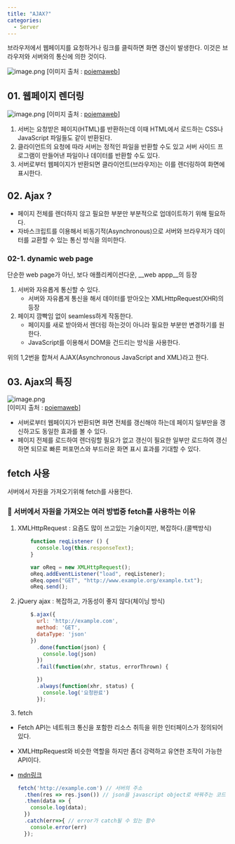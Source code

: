 ```yaml
---
title: "AJAX?"
categories:
  - Server
---
```



브라우저에서 웹페이지를 요청하거나 링크를 클릭하면 화면 갱신이 발생한다. 이것은 브라우저와 서버와의 통신에 의한 것이다.

![image.png](https://images.velog.io/post-images/yhe228/62d7d540-398f-11ea-8b09-316bd25893aa/image.png)
[이미지 출처 : [poiemaweb](https://poiemaweb.com/js-ajax)]

## 01. 웹페이지 렌더링
![image.png](https://images.velog.io/post-images/yhe228/45fa3200-3990-11ea-b669-67ea9e26ebdf/image.png)
[이미지 출처 : [poiemaweb](https://poiemaweb.com/js-ajax)]  

1. 서버는 요청받은 페이지(HTML)를 반환하는데 이때 HTML에서 로드하는 CSS나 JavaScript 파일들도 같이 반환된다.
2. 클라이언트의 요청에 따라 서버는 정적인 파일을 반환할 수도 있고 서버 사이드 프로그램이 만들어낸 파일이나 데이터를 반환할 수도 있다.
3. 서버로부터 웹페이지가 반환되면 클라이언트(브라우저)는 이를 렌더링하여 화면에 표시한다.  

## 02. Ajax ?
- 페이지 전체를 렌더하지 않고 필요한 부분만 부분적으로 업데이트하기 위해 필요하다.
- 자바스크립트를 이용해서 비동기적(Asynchronous)으로 서버와 브라우저가 데이터를 교환할 수 있는 통신 방식을 의미한다.

### 02-1. dynamic web page
단순한 web page가 아닌, 보다 애플리케이션다운, __web appp__의 등장
1. 서버와 자유롭게 통신할 수 있다.
	- 서버와 자유롭게 통신을 해서 데이터를 받아오는 XMLHttpRequest(XHR)의 등장 
2. 페이지 깜빡임 없이 seamless하게 작동한다.
	- 페이지를 새로 받아와서 렌더링 하는것이 아니라 필요한 부분만 변경하기를 원한다.
    - JavaScript를 이용해서 DOM을 건드리는 방식을 사용한다.
    
위의 1,2번을 합쳐서 AJAX(Asynchronous JavaScript and XML)라고 한다.  

## 03. Ajax의 특징
![image.png](https://images.velog.io/post-images/yhe228/2fa3a8b0-3990-11ea-88d5-a5a384879d74/image.png)  
[이미지 출처 : [poiemaweb](https://poiemaweb.com/js-ajax)]  

- 서버로부터 웹페이지가 반환되면 화면 전체를 갱신해야 하는데 페이지 일부만을 갱신하고도 동일한 효과를 볼 수 있다.
- 페이지 전체를 로드하여 렌더링할 필요가 없고 갱신이 필요한 일부만 로드하여 갱신하면 되므로 빠른 퍼포먼스와 부드러운 화면 표시 효과를 기대할 수 있다.

    
## fetch 사용
서버에서 자원을 가져오기위해 fetch를 사용한다.

### 🤔 서버에서 자원을 가져오는 여러 방법중 fetch를 사용하는 이유
1. XMLHttpRequest : 요즘도 많이 쓰고있는 기술이지만, 복잡하다.(콜백방식)

	```js
		function reqListener () {
          console.log(this.responseText);
        }

        var oReq = new XMLHttpRequest();
        oReq.addEventListener("load", reqListener);
        oReq.open("GET", "http://www.example.org/example.txt");
        oReq.send();
	```
    
2. jQuery ajax : 복잡하고, 가동성이 좋지 않다(체이닝 방식)

	```js
		$.ajax({
          url: 'http://example.com',
          method: 'GET',
          dataType: 'json'
        })
          .done(function(json) {
            console.log(json)
          })
          .fail(function(xhr, status, errorThrown) {

          })
          .always(function(xhr, status) {
            console.log('요청완료')
          });
	```
    
3. fetch
- Fetch API는 네트워크 통신을 포함한 리소스 취득을 위한 인터페이스가 정의되어 있다.
- XMLHttpRequest와 비슷한 역할을 하지만 좀더 강력하고 유연한 조작이 가능한 API이다.
- [mdn링크](https://developer.mozilla.org/en-US/docs/Web/API/Fetch_API/Using_Fetch)

	```js
    fetch('http://example.com') // 서버의 주소
      .then(res => res.json()) // json을 javascript object로 바꿔주는 코드
      .then(data => {
        console.log(data);
      })
      .catch(err=>{ // error가 catch될 수 있는 함수
        console.error(err)	
      });
	```
    


